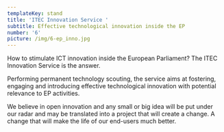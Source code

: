 ```yaml
---
templateKey: stand
title: 'ITEC Innovation Service '
subtitle: Effective technological innovation inside the EP
number: '6'
picture: /img/6-ep_inno.jpg
---
```

How to stimulate ICT innovation inside the European Parliament? The ITEC Innovation Service is the answer.

Performing permanent technology scouting, the service aims at fostering, engaging and introducing effective technological innovation with potential relevance to EP activities.

We believe in open innovation and any small or big idea will be put under our radar and may be translated into a project that will create a change. A change that will make the life of our end-users much better.
